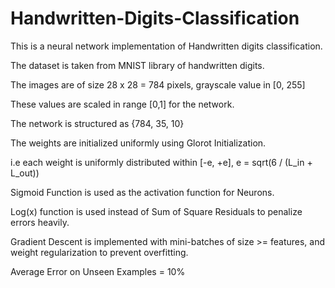 # Handwritten-Digits-Classification

This is a neural network implementation of Handwritten digits classification.

The dataset is taken from MNIST library of handwritten digits.

The images are of size 28 x 28 = 784 pixels, grayscale value in [0, 255]

These values are scaled in range [0,1] for the network.

The network is structured as {784, 35, 10}

The weights are initialized uniformly using Glorot Initialization.

i.e each weight is uniformly distributed within [-e, +e], e = sqrt(6 / (L_in + L_out))

Sigmoid Function is used as the activation function for Neurons.

Log(x) function is used instead of Sum of Square Residuals to penalize errors heavily.

Gradient Descent is implemented with mini-batches of size >= features, and weight regularization to prevent overfitting.

Average Error on Unseen Examples = 10%
